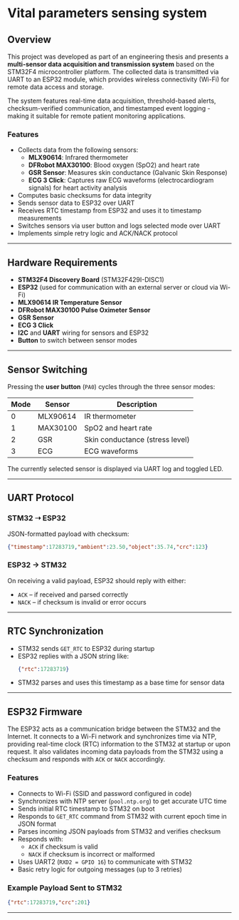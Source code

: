 # Vital parameters sensing system

## Overview

This project was developed as part of an engineering thesis and presents a **multi-sensor data acquisition and transmission system** based on the STM32F4 microcontroller platform. The collected data is transmitted via UART to an ESP32 module, which provides wireless connectivity (Wi-Fi) for remote data access and storage.

The system features real-time data acquisition, threshold-based alerts, checksum-verified communication, and timestamped event logging - making it suitable for remote patient monitoring applications.

### Features
- Collects data from the following sensors:
  - **MLX90614**: Infrared thermometer
  - **DFRobot MAX30100**: Blood oxygen (SpO2) and heart rate
  - **GSR Sensor**: Measures skin conductance (Galvanic Skin Response)
  - **ECG 3 Click**: Captures raw ECG waveforms (electrocardiogram signals) for heart activity analysis
- Computes basic checksums for data integrity
- Sends sensor data to ESP32 over UART
- Receives RTC timestamp from ESP32 and uses it to timestamp measurements
- Switches sensors via user button and logs selected mode over UART
- Implements simple retry logic and ACK/NACK protocol

---

## Hardware Requirements

- **STM32F4 Discovery Board** (STM32F429I-DISC1)
- **ESP32** (used for communication with an external server or cloud via Wi-Fi)
- **MLX90614 IR Temperature Sensor**
- **DFRobot MAX30100 Pulse Oximeter Sensor**
- **GSR Sensor**
- **ECG 3 Click**
- **I2C** and **UART** wiring for sensors and ESP32
- **Button** to switch between sensor modes

<!-- --- -->

<!-- ## Software Components

- **STM32 HAL Drivers**
- **FreeRTOS**
- **Custom sensor drivers** for MLX90614 and MAX30100
- **UART communication protocol** with retry, ACK/NACK, and CRC validation
- **Checksum function** for verifying payload integrity
- **RTOS Tasks**:
  - `defaultTask`: USB Host (optional)
  - `myTask`: Main telemetry loop for sensor selection and transmission -->

---

## Sensor Switching

Pressing the **user button** (`PA0`) cycles through the three sensor modes:

| Mode | Sensor          | Description                    |
|------|------------------|--------------------------------|
| 0    | MLX90614         | IR thermometer                 |
| 1    | MAX30100         | SpO2 and heart rate            |
| 2    | GSR              | Skin conductance (stress level)|
| 3    | ECG              | ECG waveforms                  |

The currently selected sensor is displayed via UART log and toggled LED.

---

## UART Protocol

### STM32 ➝ ESP32

JSON-formatted payload with checksum:

```json
{"timestamp":17283719,"ambient":23.50,"object":35.74,"crc":123}
```

### ESP32 -> STM32

On receiving a valid payload, ESP32 should reply with either:

- `ACK` – if received and parsed correctly
- `NACK` – if checksum is invalid or error occurs

---

## RTC Synchronization

- STM32 sends `GET_RTC` to ESP32 during startup
- ESP32 replies with a JSON string like:
  ```json
  {"rtc":17283719}
  ```
- STM32 parses and uses this timestamp as a base time for sensor data

---

## ESP32 Firmware

The ESP32 acts as a communication bridge between the STM32 and the Internet. It connects to a Wi-Fi network and synchronizes time via NTP, providing real-time clock (RTC) information to the STM32 at startup or upon request. It also validates incoming data payloads from the STM32 using a checksum and responds with `ACK` or `NACK` accordingly.

### Features
- Connects to Wi-Fi (SSID and password configured in code)
- Synchronizes with NTP server (`pool.ntp.org`) to get accurate UTC time
- Sends initial RTC timestamp to STM32 on boot
- Responds to `GET_RTC` command from STM32 with current epoch time in JSON format
- Parses incoming JSON payloads from STM32 and verifies checksum
- Responds with:
  - `ACK` if checksum is valid
  - `NACK` if checksum is incorrect or malformed
- Uses UART2 (`RXD2 = GPIO 16`) to communicate with STM32
- Basic retry logic for outgoing messages (up to 3 retries)

### Example Payload Sent to STM32
```json
{"rtc":17283719,"crc":201}
 ```
 ---


<!-- // ## Build & Flash Instructions

// 1. Open the project in STM32CubeIDE or any compatible development environment.
// 2. Connect the STM32 board via USB.
// 3. Build and flash the firmware.
// 4. Open a serial terminal on `USART1` (115200 baud) to view logs.
// 5. Ensure ESP32 is ready on `UART5` (9600 baud) to respond to RTC and sensor messages.

// --- -->

